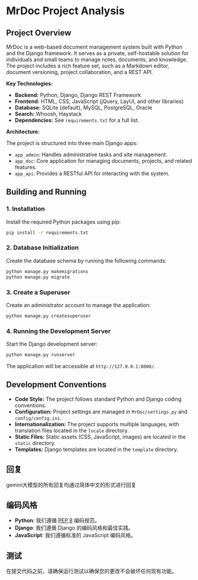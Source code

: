# MrDoc Project Analysis

## Project Overview

MrDoc is a web-based document management system built with Python and the Django framework. It serves as a private, self-hostable solution for individuals and small teams to manage notes, documents, and knowledge. The project includes a rich feature set, such as a Markdown editor, document versioning, project collaboration, and a REST API.

**Key Technologies:**

*   **Backend:** Python, Django, Django REST Framework
*   **Frontend:** HTML, CSS, JavaScript (jQuery, LayUI, and other libraries)
*   **Database:** SQLite (default), MySQL, PostgreSQL, Oracle
*   **Search:** Whoosh, Haystack
*   **Dependencies:** See `requirements.txt` for a full list.

**Architecture:**

The project is structured into three main Django apps:

*   `app_admin`: Handles administrative tasks and site management.
*   `app_doc`: Core application for managing documents, projects, and related features.
*   `app_api`: Provides a RESTful API for interacting with the system.

## Building and Running

### 1. Installation

Install the required Python packages using pip:

```bash
pip install -r requirements.txt
```

### 2. Database Initialization

Create the database schema by running the following commands:

```bash
python manage.py makemigrations
python manage.py migrate
```

### 3. Create a Superuser

Create an administrator account to manage the application:

```bash
python manage.py createsuperuser
```

### 4. Running the Development Server

Start the Django development server:

```bash
python manage.py runserver
```

The application will be accessible at `http://127.0.0.1:8000/`.

## Development Conventions

*   **Code Style:** The project follows standard Python and Django coding conventions.
*   **Configuration:** Project settings are managed in `MrDoc/settings.py` and `config/config.ini`.
*   **Internationalization:** The project supports multiple languages, with translation files located in the `locale` directory.
*   **Static Files:** Static assets (CSS, JavaScript, images) are located in the `static` directory.
*   **Templates:** Django templates are located in the `template` directory.

## 回复
gemini大模型的所有回复均通过简体中文的形式进行回复


## 编码风格

*   **Python**: 我们遵循 [PEP 8](https://www.python.org/dev/peps/pep-0008/) 编码规范。
*   **Django**: 我们遵循 Django 的编码风格和最佳实践。
*   **JavaScript**: 我们遵循标准的 JavaScript 编码风格。

## 测试

在提交代码之前，请确保运行测试以确保您的更改不会破坏任何现有功能。
